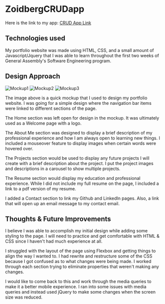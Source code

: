 # **ZoidbergCRUDapp**


Here is the link to my app: [CRUD App Link](https://obscure-coast-07598.herokuapp.com/)


## **Technologies used** 

My portfolio website was made using HTML, CSS, and a small amount of Javascript/Jquery that I was able to learn throughout the first two weeks of General Assembly's Software Engineering program.


## **Design Approach**

![Mockup1](https://i.imgur.com/3J4YiPe.png)
![Mockup2](https://i.imgur.com/ct1CvGP.png)
![Mockup3](https://i.imgur.com/gjnwYin.png)

The image above is a quick mockup that I used to design my portfolio website. I was going for a simple design where the navigation bar items  were linked to different sections of the page. 

The Home section was left open for design in the mockup. It was ultimately used as a Welcome page with a logo.

The About Me section was designed to display a brief description of my professional experience and how I am always open to learning new things. I included a mouseover feature to display images when certain words were hovered over.

The Projects section would be used to display any future projects I will create with a brief description about the project. I put the project images and descriptions in a carousel to show multiple projects.

The Resume section would display my education and professional experience. While I did not include my full resume on the page, I included a link to a pdf version of my resume.

I added a Contact section to link my Github and LinkedIn pages. Also, a link that will open up an email message to my contact email.

## **Thoughts & Future Improvements**

I believe I was able to accomplish my initial design while adding some styling to the page. I will need to practice and get comfortable with HTML & CSS since I haven't had much experience at all. 

I struggled with the layout of the page using Flexbox and getting things to align the way I wanted to. I had rewrite and restructure some of the CSS because I got confused as to what changes were being made. I worked through each section trying to eliminate properties that weren't making any changes.

I would like to come back to this and work through the media queries to make it a better mobile experience. I ran into some issues with media queries and instead used jQuery to make some changes when the screen size was reduced.

